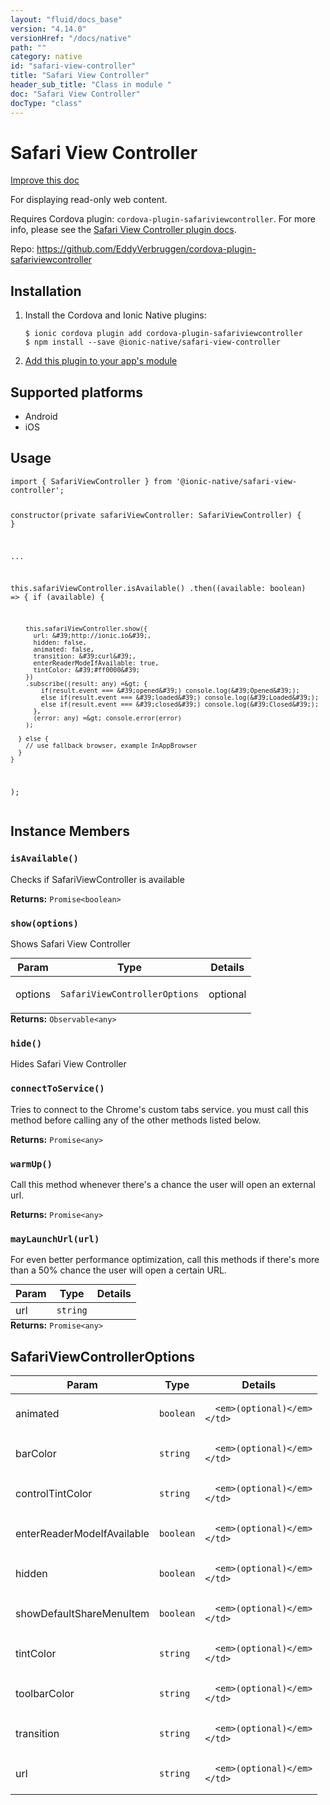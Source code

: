 ```yaml
---
layout: "fluid/docs_base"
version: "4.14.0"
versionHref: "/docs/native"
path: ""
category: native
id: "safari-view-controller"
title: "Safari View Controller"
header_sub_title: "Class in module "
doc: "Safari View Controller"
docType: "class"
---
```


<h1 class="api-title">Safari View Controller</h1>

<a class="improve-v2-docs" href="http://github.com/ionic-team/ionic-native/edit/master/src/@ionic-native/plugins/safari-view-controller/index.ts#L15">
  Improve this doc
</a>







<p>For displaying read-only web content.</p>
<p>Requires Cordova plugin: <code>cordova-plugin-safariviewcontroller</code>. For more info, please see the <a href="https://github.com/EddyVerbruggen/cordova-plugin-safariviewcontroller">Safari View Controller plugin docs</a>.</p>


<p>Repo:
  <a href="https://github.com/EddyVerbruggen/cordova-plugin-safariviewcontroller">
    https://github.com/EddyVerbruggen/cordova-plugin-safariviewcontroller
  </a>
</p>


<h2><a class="anchor" name="installation" href="#installation"></a>Installation</h2>
<ol class="installation">
  <li>Install the Cordova and Ionic Native plugins:<br>
    <pre><code class="nohighlight">$ ionic cordova plugin add cordova-plugin-safariviewcontroller
$ npm install --save @ionic-native/safari-view-controller
</code></pre>
  </li>
  <li><a href="https://ionicframework.com/docs/native/#Add_Plugins_to_Your_App_Module">Add this plugin to your app's module</a></li>
</ol>



<h2><a class="anchor" name="platforms" href="#platforms"></a>Supported platforms</h2>
<ul>
  <li>Android</li><li>iOS</li>
</ul>






<h2><a class="anchor" name="usage" href="#usage"></a>Usage</h2>
<pre><code class="lang-typescript">import { SafariViewController } from &#39;@ionic-native/safari-view-controller&#39;;

constructor(private safariViewController: SafariViewController) { }

...

this.safariViewController.isAvailable()
  .then((available: boolean) =&gt; {
      if (available) {

        this.safariViewController.show({
          url: &#39;http://ionic.io&#39;,
          hidden: false,
          animated: false,
          transition: &#39;curl&#39;,
          enterReaderModeIfAvailable: true,
          tintColor: &#39;#ff0000&#39;
        })
        .subscribe((result: any) =&gt; {
            if(result.event === &#39;opened&#39;) console.log(&#39;Opened&#39;);
            else if(result.event === &#39;loaded&#39;) console.log(&#39;Loaded&#39;);
            else if(result.event === &#39;closed&#39;) console.log(&#39;Closed&#39;);
          },
          (error: any) =&gt; console.error(error)
        );

      } else {
        // use fallback browser, example InAppBrowser
      }
    }
  );
</code></pre>








<h2><a class="anchor" name="instance-members" href="#instance-members"></a>Instance Members</h2>
<h3><a class="anchor" name="isAvailable" href="#isAvailable"></a><code>isAvailable()</code></h3>


Checks if SafariViewController is available


<div class="return-value" markdown="1">
  <i class="icon ion-arrow-return-left"></i>
  <b>Returns:</b> <code>Promise&lt;boolean&gt;</code> 
</div><h3><a class="anchor" name="show" href="#show"></a><code>show(options)</code></h3>




Shows Safari View Controller
<table class="table param-table" style="margin:0;">
  <thead>
  <tr>
    <th>Param</th>
    <th>Type</th>
    <th>Details</th>
  </tr>
  </thead>
  <tbody>
  <tr>
    <td>
      options</td>
    <td>
      <code>SafariViewControllerOptions</code>
    </td>
    <td>
      <p>optional</p>
</td>
  </tr>
  </tbody>
</table>

<div class="return-value" markdown="1">
  <i class="icon ion-arrow-return-left"></i>
  <b>Returns:</b> <code>Observable&lt;any&gt;</code> 
</div><h3><a class="anchor" name="hide" href="#hide"></a><code>hide()</code></h3>


Hides Safari View Controller



<h3><a class="anchor" name="connectToService" href="#connectToService"></a><code>connectToService()</code></h3>


Tries to connect to the  Chrome's custom tabs service. you must call this method before calling any of the other methods listed below.


<div class="return-value" markdown="1">
  <i class="icon ion-arrow-return-left"></i>
  <b>Returns:</b> <code>Promise&lt;any&gt;</code> 
</div><h3><a class="anchor" name="warmUp" href="#warmUp"></a><code>warmUp()</code></h3>


Call this method whenever there's a chance the user will open an external url.


<div class="return-value" markdown="1">
  <i class="icon ion-arrow-return-left"></i>
  <b>Returns:</b> <code>Promise&lt;any&gt;</code> 
</div><h3><a class="anchor" name="mayLaunchUrl" href="#mayLaunchUrl"></a><code>mayLaunchUrl(url)</code></h3>


For even better performance optimization, call this methods if there's more than a 50% chance the user will open a certain URL.
<table class="table param-table" style="margin:0;">
  <thead>
  <tr>
    <th>Param</th>
    <th>Type</th>
    <th>Details</th>
  </tr>
  </thead>
  <tbody>
  <tr>
    <td>
      url</td>
    <td>
      <code>string</code>
    </td>
    <td>
      </td>
  </tr>
  </tbody>
</table>

<div class="return-value" markdown="1">
  <i class="icon ion-arrow-return-left"></i>
  <b>Returns:</b> <code>Promise&lt;any&gt;</code> 
</div>





<h2><a class="anchor" name="SafariViewControllerOptions" href="#SafariViewControllerOptions"></a>SafariViewControllerOptions</h2>

<table class="table param-table" style="margin:0;">
  <thead>
  <tr>
    <th>Param</th>
    <th>Type</th>
    <th>Details</th>
  </tr>
  </thead>
  <tbody>
  
  <tr>
    <td>
      animated
    </td>
    <td>
      <code>boolean</code>
    </td>
    <td>
      
      <em>(optional)</em>
    </td>
  </tr>
  
  <tr>
    <td>
      barColor
    </td>
    <td>
      <code>string</code>
    </td>
    <td>
      
      <em>(optional)</em>
    </td>
  </tr>
  
  <tr>
    <td>
      controlTintColor
    </td>
    <td>
      <code>string</code>
    </td>
    <td>
      
      <em>(optional)</em>
    </td>
  </tr>
  
  <tr>
    <td>
      enterReaderModeIfAvailable
    </td>
    <td>
      <code>boolean</code>
    </td>
    <td>
      
      <em>(optional)</em>
    </td>
  </tr>
  
  <tr>
    <td>
      hidden
    </td>
    <td>
      <code>boolean</code>
    </td>
    <td>
      
      <em>(optional)</em>
    </td>
  </tr>
  
  <tr>
    <td>
      showDefaultShareMenuItem
    </td>
    <td>
      <code>boolean</code>
    </td>
    <td>
      
      <em>(optional)</em>
    </td>
  </tr>
  
  <tr>
    <td>
      tintColor
    </td>
    <td>
      <code>string</code>
    </td>
    <td>
      
      <em>(optional)</em>
    </td>
  </tr>
  
  <tr>
    <td>
      toolbarColor
    </td>
    <td>
      <code>string</code>
    </td>
    <td>
      
      <em>(optional)</em>
    </td>
  </tr>
  
  <tr>
    <td>
      transition
    </td>
    <td>
      <code>string</code>
    </td>
    <td>
      
      <em>(optional)</em>
    </td>
  </tr>
  
  <tr>
    <td>
      url
    </td>
    <td>
      <code>string</code>
    </td>
    <td>
      
      <em>(optional)</em>
    </td>
  </tr>
  
  </tbody>
</table>





